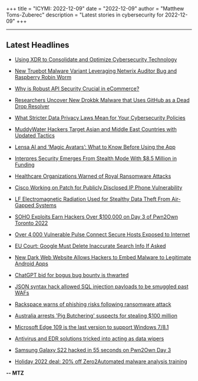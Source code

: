 +++
title = "ICYMI: 2022-12-09"
date = "2022-12-09"
author = "Matthew Toms-Zuberec"
description = "Latest stories in cybersecurity for 2022-12-09"
+++

---------------------------------------------------------------------------
## Latest Headlines
- [Using XDR to Consolidate and Optimize Cybersecurity Technology](https://thehackernews.com/2022/12/using-xdr-to-consolidate-and-optimize.html)

- [New Truebot Malware Variant Leveraging Netwrix Auditor Bug and Raspberry Robin Worm](https://thehackernews.com/2022/12/new-truebot-malware-variant-leveraging.html)

- [Why is Robust API Security Crucial in eCommerce?](https://thehackernews.com/2022/12/why-is-robust-api-security-crucial-in.html)

- [Researchers Uncover New Drokbk Malware that Uses GitHub as a Dead Drop Resolver](https://thehackernews.com/2022/12/researchers-uncover-new-drokbk-malware.html)

- [What Stricter Data Privacy Laws Mean for Your Cybersecurity Policies](https://thehackernews.com/2022/12/what-stricter-data-privacy-laws-mean.html)

- [MuddyWater Hackers Target Asian and Middle East Countries with Updated Tactics](https://thehackernews.com/2022/12/muddywater-hackers-target-asian-and.html)

- [Lensa AI and ‘Magic Avatars’: What to Know Before Using the App](https://www.wired.com/story/lensa-ai-magic-avatars-security-tips/)

- [Interpres Security Emerges From Stealth Mode With $8.5 Million in Funding](https://www.securityweek.com/interpres-security-emerges-stealth-mode-85-million-funding)

- [Healthcare Organizations Warned of Royal Ransomware Attacks](https://www.securityweek.com/healthcare-organizations-warned-royal-ransomware-attacks)

- [Cisco Working on Patch for Publicly Disclosed IP Phone Vulnerability](https://www.securityweek.com/cisco-working-patch-publicly-disclosed-ip-phone-vulnerability)

- [LF Electromagnetic Radiation Used for Stealthy Data Theft From Air-Gapped Systems](https://www.securityweek.com/lf-electromagnetic-radiation-used-stealthy-data-theft-air-gapped-systems)

- [SOHO Exploits Earn Hackers Over $100,000 on Day 3 of Pwn2Own Toronto 2022](https://www.securityweek.com/soho-exploits-earn-hackers-over-100000-day-3-pwn2own-toronto-2022)

- [Over 4,000 Vulnerable Pulse Connect Secure Hosts Exposed to Internet](https://www.securityweek.com/over-4000-vulnerable-pulse-connect-secure-hosts-exposed-internet)

- [EU Court: Google Must Delete Inaccurate Search Info If Asked](https://www.securityweek.com/eu-court-google-must-delete-inaccurate-search-info-if-asked)

- [New Dark Web Website Allows Hackers to Embed Malware to Legitimate Android Apps](https://cybersecuritynews.com/legitimate-android-apps/)

- [ChatGPT bid for bogus bug bounty is thwarted](https://portswigger.net/daily-swig/chatgpt-bid-for-bogus-bug-bounty-is-thwarted)

- [JSON syntax hack allowed SQL injection payloads to be smuggled past WAFs](https://portswigger.net/daily-swig/json-syntax-hack-allowed-sql-injection-payloads-to-be-smuggled-past-wafs)

- [Rackspace warns of phishing risks following ransomware attack](https://www.bleepingcomputer.com/news/security/rackspace-warns-of-phishing-risks-following-ransomware-attack/)

- [Australia arrests 'Pig Butchering' suspects for stealing $100 million](https://www.bleepingcomputer.com/news/security/australia-arrests-pig-butchering-suspects-for-stealing-100-million/)

- [Microsoft Edge 109 is the last version to support Windows 7/8.1](https://www.bleepingcomputer.com/news/microsoft/microsoft-edge-109-is-the-last-version-to-support-windows-7-81/)

- [Antivirus and EDR solutions tricked into acting as data wipers](https://www.bleepingcomputer.com/news/security/antivirus-and-edr-solutions-tricked-into-acting-as-data-wipers/)

- [Samsung Galaxy S22 hacked in 55 seconds on Pwn2Own Day 3](https://www.bleepingcomputer.com/news/security/samsung-galaxy-s22-hacked-in-55-seconds-on-pwn2own-day-3/)

- [Holiday 2022 deal: 20% off Zero2Automated malware analysis training](https://www.bleepingcomputer.com/news/security/holiday-2022-deal-20-percent-off-zero2automated-malware-analysis-training/)

**-- MTZ**